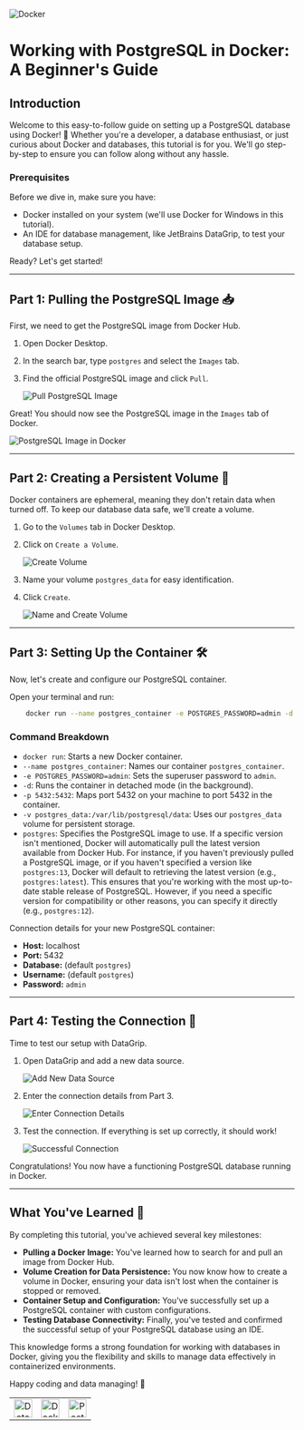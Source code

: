 ![Docker](image_8.png)

# Working with PostgreSQL in Docker: A Beginner's Guide

## Introduction

Welcome to this easy-to-follow guide on setting up a PostgreSQL database using Docker! 🐳 Whether you're a developer, a database enthusiast, or just curious about Docker and databases, this tutorial is for you. We'll go step-by-step to ensure you can follow along without any hassle.

### Prerequisites

Before we dive in, make sure you have:

- Docker installed on your system (we'll use Docker for Windows in this tutorial).
- An IDE for database management, like JetBrains DataGrip, to test your database setup.

Ready? Let's get started!

---

## Part 1: Pulling the PostgreSQL Image 📥

First, we need to get the PostgreSQL image from Docker Hub. 

1. Open Docker Desktop.
2. In the search bar, type `postgres` and select the `Images` tab.
3. Find the official PostgreSQL image and click `Pull`.

   ![Pull PostgreSQL Image](image.png)

Great! You should now see the PostgreSQL image in the `Images` tab of Docker.

   ![PostgreSQL Image in Docker](image_1.png)

---

## Part 2: Creating a Persistent Volume 💾

Docker containers are ephemeral, meaning they don't retain data when turned off. To keep our database data safe, we'll create a volume. 

1. Go to the `Volumes` tab in Docker Desktop.
2. Click on `Create a Volume`.

   ![Create Volume](image_3.png)

3. Name your volume `postgres_data` for easy identification.
4. Click `Create`.

   ![Name and Create Volume](image_4.png)

---

## Part 3: Setting Up the Container 🛠️

Now, let's create and configure our PostgreSQL container. 

Open your terminal and run:

```bash
    docker run --name postgres_container -e POSTGRES_PASSWORD=admin -d -p 5432:5432 -v postgres_data:/var/lib/postgresql/data postgres
```

### Command Breakdown

- `docker run`: Starts a new Docker container.
- `--name postgres_container`: Names our container `postgres_container`.
- `-e POSTGRES_PASSWORD=admin`: Sets the superuser password to `admin`.
- `-d`: Runs the container in detached mode (in the background).
- `-p 5432:5432`: Maps port 5432 on your machine to port 5432 in the container.
- `-v postgres_data:/var/lib/postgresql/data`: Uses our `postgres_data` volume for persistent storage.
- `postgres`: Specifies the PostgreSQL image to use. If a specific version isn't mentioned, Docker will automatically pull the latest version available from Docker Hub. For instance, if you haven't previously pulled a PostgreSQL image, or if you haven't specified a version like `postgres:13`, Docker will default to retrieving the latest version (e.g., `postgres:latest`). This ensures that you're working with the most up-to-date stable release of PostgreSQL. However, if you need a specific version for compatibility or other reasons, you can specify it directly (e.g., `postgres:12`).


Connection details for your new PostgreSQL container:

- **Host:** localhost
- **Port:** 5432
- **Database:** (default `postgres`)
- **Username:** (default `postgres`)
- **Password:** `admin`

---

## Part 4: Testing the Connection 🧪

Time to test our setup with DataGrip. 

1. Open DataGrip and add a new data source.

   ![Add New Data Source](image_5.png)

2. Enter the connection details from Part 3.

   ![Enter Connection Details](image_6.png)

3. Test the connection. If everything is set up correctly, it should work!

   ![Successful Connection](image_7.png)

Congratulations! You now have a functioning PostgreSQL database running in Docker.

---

## What You've Learned 🌟

By completing this tutorial, you've achieved several key milestones:

- **Pulling a Docker Image:** You've learned how to search for and pull an image from Docker Hub.
- **Volume Creation for Data Persistence:** You now know how to create a volume in Docker, ensuring your data isn't lost when the container is stopped or removed.
- **Container Setup and Configuration:** You've successfully set up a PostgreSQL container with custom configurations.
- **Testing Database Connectivity:** Finally, you've tested and confirmed the successful setup of your PostgreSQL database using an IDE.

This knowledge forms a strong foundation for working with databases in Docker, giving you the flexibility and skills to manage data effectively in containerized environments.

Happy coding and data managing! 🚀

<table>
  <tr>
    <td align="center"><img alt="DataGrip" height="32" src="image_9.png"/></td>
    <td align="center"><img alt="Docker" height="32" src="image_10.png"/></td>
    <td align="center"><img alt="PostgreSQL" height="32" src="image_11.png"/></td>
  </tr>
</table>
